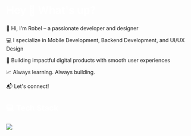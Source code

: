  <h1 align="left" style="color:white;" >Hey 👋 What's up?</h1>

###

<p align="left">👋 Hi, I'm Robel – a passionate developer and designer
 
💻 I specialize in Mobile Development, Backend Development, and UI/UX Design

🚀 Building impactful digital products with smooth user experiences

📈 Always learning. Always building.

📬 Let's connect!
</p>

###

<h2 align="left" style="color:white;" >💻 Tech Stack</h2>

###

<div align="left">
  <a href="#">
    <img src="https://skillicons.dev/icons?i=flutter,dart,cpp,python,go,js,ts,nodejs,expressjs,mongodb,mysql,firebase,supabase,react,next,docker&theme=dark" />
  </a>
 
</div>

###







 






  
 
